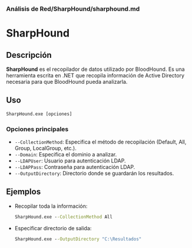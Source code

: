 ### **Análisis de Red/SharpHound/sharphound.md**

# SharpHound

## Descripción

**SharpHound** es el recopilador de datos utilizado por BloodHound. Es una herramienta escrita en .NET que recopila información de Active Directory necesaria para que BloodHound pueda analizarla.

## Uso

```cmd
SharpHound.exe [opciones]
```

### Opciones principales

- `--CollectionMethod`: Especifica el método de recopilación (Default, All, Group, LocalGroup, etc.).
- `--Domain`: Especifica el dominio a analizar.
- `--LDAPUser`: Usuario para autenticación LDAP.
- `--LDAPPass`: Contraseña para autenticación LDAP.
- `--OutputDirectory`: Directorio donde se guardarán los resultados.

## Ejemplos

- Recopilar toda la información:

  ```cmd
  SharpHound.exe --CollectionMethod All
  ```

- Especificar directorio de salida:

  ```cmd
  SharpHound.exe --OutputDirectory "C:\Resultados"
  ```

